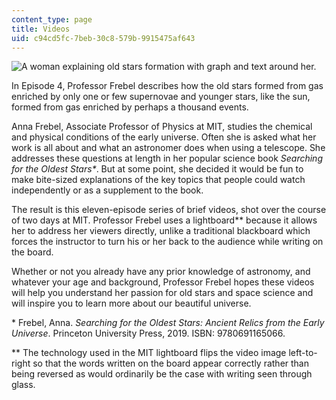 ```yaml
---
content_type: page
title: Videos
uid: c94cd5fc-7beb-30c8-579b-9915475af643
---
```


![A woman explaining old stars formation with graph and text around her.](/resources/res-8-007-cosmic-origin-of-the-chemical-elements-fall-2019/Videos/Anna.jpg) 

In Episode 4, Professor Frebel describes how the old stars formed from gas enriched by only one or few supernovae and younger stars, like the sun, formed from gas enriched by perhaps a thousand events.

Anna Frebel, Associate Professor of Physics at MIT, studies the chemical and physical conditions of the early universe. Often she is asked what her work is all about and what an astronomer does when using a telescope. She addresses these questions at length in her popular science book _Searching for the Oldest Stars\*_. But at some point, she decided it would be fun to make bite-sized explanations of the key topics that people could watch independently or as a supplement to the book.

The result is this eleven-episode series of brief videos, shot over the course of two days at MIT. Professor Frebel uses a lightboard\*\* because it allows her to address her viewers directly, unlike a traditional blackboard which forces the instructor to turn his or her back to the audience while writing on the board.

Whether or not you already have any prior knowledge of astronomy, and whatever your age and background, Professor Frebel hopes these videos will help you understand her passion for old stars and space science and will inspire you to learn more about our beautiful universe.

\* Frebel, Anna. _Searching for the Oldest Stars: Ancient Relics from the Early Universe_. Princeton University Press, 2019. ISBN: 9780691165066.

\*\* The technology used in the MIT lightboard flips the video image left-to-right so that the words written on the board appear correctly rather than being reversed as would ordinarily be the case with writing seen through glass.